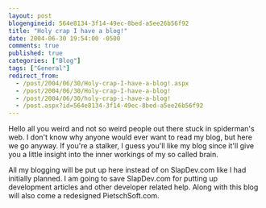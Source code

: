 ```yaml
---
layout: post
blogengineid: 564e8134-3f14-49ec-8bed-a5ee26b56f92
title: "Holy crap I have a blog!"
date: 2004-06-30 19:54:00 -0500
comments: true
published: true
categories: ["Blog"]
tags: ["General"]
redirect_from: 
  - /post/2004/06/30/Holy-crap-I-have-a-blog!.aspx
  - /post/2004/06/30/Holy-crap-I-have-a-blog!
  - /post/2004/06/30/holy-crap-i-have-a-blog!
  - /post.aspx?id=564e8134-3f14-49ec-8bed-a5ee26b56f92
---
```


Hello all you weird and not so weird people out there stuck in spiderman's web. I don't know why anyone would ever want to read my blog, but here we go anyway. If you're a stalker, I guess you'll like my blog since it'll give you a little insight into the inner workings of my so called brain.

All my blogging will be put up here instead of on SlapDev.com like I had initially planned. I am going to save SlapDev.com for putting up development articles and other developer related help. Along with this blog will also come a redesigned PietschSoft.com.
